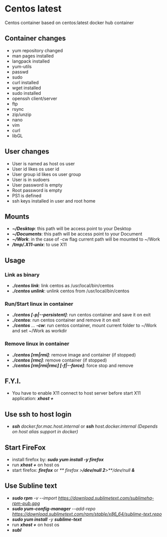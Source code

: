 # Centos latest

Centos container based on centos:latest docker hub container

## Container changes

* yum repository changed
* man pages installed
* langpack installed
* yum-utils
* passwd
* sudo
* curl installed
* wget installed
* sudo installed
* openssh client/server
* ftp
* rsync
* zip/unzip
* nano
* vim
* curl
* libGL

## User changes

* User is named as host os user
* User id likes os user id
* User group id likes os user group
* User is in sudoers
* User password is empty
* Root password is empty
* PS1 is defined
* ssh keys installed in user and root home

## Mounts

* _**~/Desktop**_: this path will be access point to your Desktop
* _**~/Documents**_: this path will be access point to your Document
* _**~/Work**_: in the case of -cw flag current path will be mounted to ~/Work
* _**/tmp/.X11-unix**_: to use X11


## Usage

### Link as binary

* _**./centos link**_: link centos as /usr/local/bin/centos   
* _**./centos unlink**_: unlink centos from /usr/local/bin/centos

### Run/Start linux in container

* _**./centos [-p|--persistent]**_: run centos container and save it on exit  
* _**./centos**_: run centos container and remove it on exit    
* _**./centos** ... **-cw**_: run centos container, mount current folder to ~/Work and set ~/Work as workdir

### Remove linux in container

* _**./centos [rm|rmi]**_: remove image and container (if stopped)  
* _**./centos [rmc]**_: remove container (if stopped)  
* _**./centos [rm|rmi|rmc] [-f|--force]**_: force stop and remove

## F.Y.I.

* You have to enable X11 connect to host server before start X11 application: _**xhost +**_

## Use ssh to host login

* _**ssh** docker.for.mac.host.internal_ or _**ssh** host.docker.internal_ _(Depends on host alias support in docker)_

## Start FireFox

* install firefox by: _**sudo yum install -y firefox**_
* run _**xhost +**_ on host os
* start firefox: _**firefox**_ or _** firefox >**/dev/null 2**>**/dev/null **&**_

## Use Subline text

* _**sudo rpm** -v --import https://download.sublimetext.com/sublimehq-rpm-pub.gpg_
* _**sudo yum-config-manager** --add-repo https://download.sublimetext.com/rpm/stable/x86_64/sublime-text.repo_
* _**sudo yum install** -y **sublime-text**_
* run _**xhost +**_ on host os
* _**subl**_
